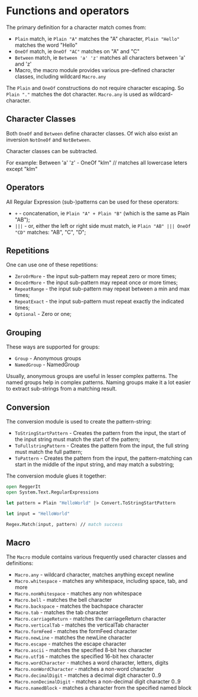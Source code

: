 # Functions and operators

The primary definition for a character match comes from:

*   ``Plain`` match, ie ``Plain "A"`` matches the "A" character, ``Plain "Hello"`` matches the word "Hello"
*   ``OneOf`` match, ie ``OneOf "AC"`` matches on "A" and "C"
*   ``Between`` match, ie ``Between 'a' 'z'``  matches all characters between 'a' and 'z'
*   Macro, the macro module provides various pre-defined character classes, including wildcard ``Macro.any``

The ``Plain`` and ``OneOf`` constructions do not require character escaping. So ``Plain "."`` matches the dot character. ``Macro.any`` is used as wildcard-character.


## Character Classes

Both ``OneOf`` and ``Between`` define character classes. Of wich also exist an inversion ``NotOneOf`` and ``NotBetween``.

Character classes can be subtracted.

For example:
    Between 'a' 'z' - OneOf "klm" // matches all lowercase leters except "klm"



## Operators

All Regular Expression (sub-)patterns can be used for these operators:

*   ``+`` - concatenation, ie ``Plain "A" + Plain "B"`` (which is the same as Plain "AB");
*   ``|||`` - or, either the left or right side must match, ie ``Plain "AB" ||| OneOf "CD"`` matches: "AB", "C", "D";

## Repetitions

One can use one of these repetitions:

*   ``ZeroOrMore`` - the input sub-pattern may repeat zero or more times;
*   ``OnceOrMore`` - the input sub-pattern may repeat once or more times;
*   ``RepeatRange`` - the input sub-pattern may repeat between a min and max times;
*   ``RepeatExact`` - the input sub-pattern must repeat exactly the indicated times;
*   ``Optional`` - Zero or one;

##  Grouping

These ways are supported for groups:

*   ``Group`` - Anonymous groups
*   ``NamedGroup`` - NamedGroup

Usually, anonymous groups are useful in lesser complex patterns. The named groups help in complex patterns. 
Naming groups make it a lot easier to extract sub-strings from a matching result.


##  Conversion

The conversion module is used to create the pattern-string:

*   ``ToStringStartPattern`` - Creates the pattern from the input, the start of the input string must match the start of the pattern;
*   ``ToFullstringPattern``  - Creates the pattern from the input, the full string must match the full pattern;
*   ``ToPattern`` - Creates the pattern from the input, the pattern-matching can start in the middle of the input string, and may match a substring;

The conversion module glues it together:

```fsharp
open ReggerIt
open System.Text.RegularExpressions

let pattern = Plain "HelloWorld" |> Convert.ToStringStartPattern

let input = "HelloWorld"

Regex.Match(input, pattern) // match success
```

##  Macro

The ``Macro`` module contains various frequently used character classes and definitions:

*   ``Macro.any`` - wildcard character, matches anything except newline
*   ``Macro.whitespace`` - matches any whitespace, including space, tab, and more
*   ``Macro.nonWhitespace`` - matches any non whitespace
*   ``Macro.bell`` - matches the bell character
*   ``Macro.backspace`` - matches the bachspace character
*   ``Macro.tab`` - matches the tab character
*   ``Macro.carriageReturn`` - matches the carriageReturn character
*   ``Macro.verticalTab`` - matches the verticalTab character
*   ``Macro.formFeed`` - matches the formFeed character
*   ``Macro.newLine`` - matches the newLine character
*   ``Macro.escape`` - matches the escape character
*   ``Macro.ascii`` - matches the specified 8-bit hex character
*   ``Macro.utf16`` - matches the specified 16-bit hex character
*   ``Macro.wordCharacter`` - matches a word character, letters, digits
*   ``Macro.nonWordCharacter`` - matches a non-word character
*   ``Macro.decimalDigit`` - matches a decimal digit character 0..9
*   ``Macro.nonDecimalDigit`` - matches a non-decimal digit character 0..9
*   ``Macro.namedBlock`` - matches a character from the specified named block




